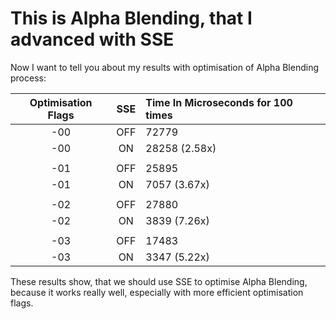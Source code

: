 # This is Alpha Blending, that I advanced with SSE


Now I want to tell you about my results with optimisation of Alpha Blending process:

| Optimisation Flags | SSE   | Time In Microseconds for 100 times |
| :----------------: | :---: | :--------------------------------- |
|      -00           |  OFF  |           72779                    | 
|      -00           |  ON   |           28258 (2.58x)            |
|                    |       |                                    |
|      -01           |  OFF  |           25895                    | 
|      -01           |  ON   |            7057 (3.67x)            |
|                    |       |                                    |
|      -02           |  OFF  |           27880                    | 
|      -02           |  ON   |            3839 (7.26x)            |
|                    |       |                                    |
|      -03           |  OFF  |           17483                    | 
|      -03           |  ON   |            3347 (5.22x)            |

These results show, that we should use SSE to optimise Alpha Blending, because it works really well, especially with more efficient optimisation flags.
